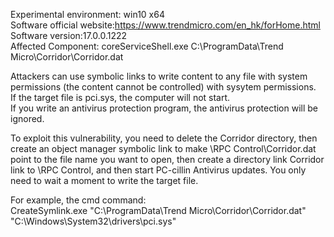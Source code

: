 Experimental environment: win10 x64      
Software official website:https://www.trendmicro.com/en_hk/forHome.html   
Software version:17.0.0.1222      
Affected Component: coreServiceShell.exe  C:\ProgramData\Trend Micro\Corridor\Corridor.dat      

Attackers can use symbolic links to write content to any file with system permissions (the content cannot be controlled) with sysytem permissions.   
If the target file is pci.sys, the computer will not start.   
If you write an antivirus protection program, the antivirus protection will be ignored. 

To exploit this vulnerability, you need to delete the Corridor directory, then create an object manager symbolic link to make \RPC Control\Corridor.dat point to the file name you want to open, then create a directory link Corridor link to \RPC Control, and then start PC-cillin Antivirus updates. You only need to wait a moment to write the target file.

For example, the cmd command:  
CreateSymlink.exe  "C:\ProgramData\Trend Micro\Corridor\Corridor.dat"  "‪C:\Windows\System32\drivers\pci.sys"    
